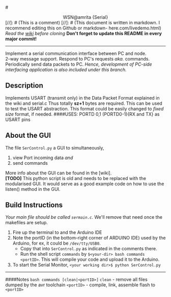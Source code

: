 #<center>WSN@amrita {Serial}</center>
[//]: # (This is a comment)
[//]: # (This document is written in markdown. I recommend editing this on Github or markdown- here.com/livedemo.html)
*Read the [wiki](https://github.com/arrow-/wsn-amrita/wiki) before cloning*
**Don't forget to update this README in every major commit!**

---
Implement a serial communication interface between PC and node.<br>2-way message support. Respond to PC's requests *aka.* commands. Periodically send data packets to PC.
*Hence, development of PC-side interfacing application is also included under this branch.*

Description
--------------
Implements USART (transmit only) in the Data Packet Format explained in the wiki and serial.c
Thus totally **sz+1** bytes are required. This can be used to test the USART abstraction.
This format could be easily changed to *fixed size* format, if needed.
####USES:
  PORTD 0,1 (PORTD0-1){RX and TX}
  as USART pins

About the GUI
--------------
The file `SerControl.py` a GUI to simultaneously,

1. view Port incoming data *and*
2. send commands

More info about the GUI can be found in the [wiki].<br>
**[TODO]** This python script is old and needs to be replaced with the modularised GUI. It would serve as a good example code on how to use the listen() method in the GUI.


Build Instructions
----------------------
*Your main file should be called `sermain.c`.* We'll remove that need once the makefiles are setup.

1. Fire up the terminal to <your-dir> and the Arduino IDE
2. Note the portID (in the bottom-right corner of ARDUINO IDE) used by the Arduino, for ex, it could be `/dev/tty/USB0`.
   - Copy that into `SerControl.py` as indicated in the comments there.
   - Run the shell script `commands` by `$<your-dir> bash commands <portID>`. This will compile your code and upload it to the Arduino.
3. To start the Serial Monitor, `<your working dir>$ python SerControl.py`

***

####Notes
`bash commands [clean|<portID>]`
`clean` - remove all files dumped by the avr toolchain
`<portID>` - compile, link, assemble flash to `<portID>`
